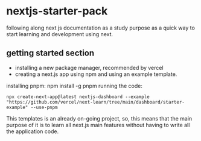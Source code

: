 # nextjs-starter-pack

following along next js documentation as a study purpose as a quick way to start learning and development using next.

## getting started section

- installing a new package manager, recommended by vercel
- creating a next.js app using npm and using an example template.

installing pnpm:
    npm install -g pnpm
running the code:

    npx create-next-app@latest nextjs-dashboard --example "https://github.com/vercel/next-learn/tree/main/dashboard/starter-example" --use-pnpm

This templates is an already on-going project, so, this means that the main purpose of it is to learn all next.js main features without having to write all the application code.

